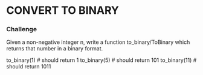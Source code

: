 # CONVERT TO BINARY

### Challenge

Given a non-negative integer n, write a function to_binary/ToBinary which returns that number in a binary format.

to_binary(1)  # should return 1 
to_binary(5)  # should return 101
to_binary(11) # should return 1011